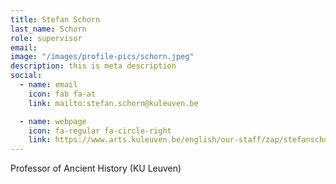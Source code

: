 ```yaml
---
title: Stefan Schorn
last_name: Schorn
role: supervisor
email: 
image: "/images/profile-pics/schorn.jpeg"
description: this is meta description
social:
  - name: email
    icon: fab fa-at
    link: mailto:stefan.schorn@kuleuven.be

  - name: webpage
    icon: fa-regular fa-circle-right
    link: https://www.arts.kuleuven.be/english/our-staff/zap/stefanschorn
---
```


Professor of Ancient History (KU Leuven)